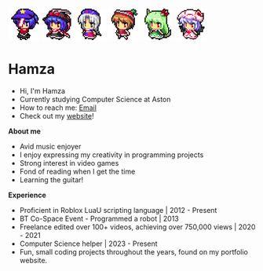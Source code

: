 <img src="71.png" alt="71"/> <img src="38.png" alt="38"/> <img src="28.png" alt="28"/> <img src="19.png" alt="19"/> <img src="30.png" alt="30"/> <img src="31.png" alt="31" width="64" height="64"/>


# Hamza
- Hi, I'm Hamza
- Currently studying Computer Science at Aston
- How to reach me: [Email](mailto:HamzaKhan2702@outlook.com)
- Check out my [website](https://hamza2702.github.io/portfolio/index.html)!

**About me**
- Avid music enjoyer
- I enjoy expressing my creativity in programming projects
- Strong interest in video games
- Fond of reading when I get the time
- Learning the guitar!

**Experience**
- Proficient in Roblox LuaU scripting language | 2012 - Present
- BT Co-Space Event - Programmed a robot | 2013
- Freelance edited over 100+ videos, achieving over 750,000 views | 2020 - 2021
- Computer Science helper | 2023 - Present
- Fun, small coding projects throughout the years, found on my portfolio website.


